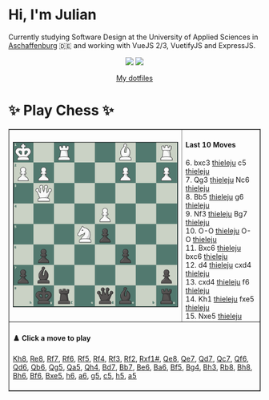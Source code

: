 # **Hi, I'm Julian**

Currently studying Software Design at the University of Applied Sciences in <a href="https://www.th-ab.de/en/" >Aschaffenburg</a> :de: and working with VueJS 2/3, VuetifyJS and ExpressJS.

<p align="center">
  <img src="https://github-readme-stats.vercel.app/api/top-langs/?username=thieleju&theme=blue-green&hide=jupyter%20notebook&layout=compact"  />
  <img width="420" src="https://github-readme-stats.vercel.app/api?username=thieleju&theme=blue-green&show_icons=true"/>
</p>

<p align="center">
    <a href="https://github.com/thieleju/dotfiles">My dotfiles</a>
</p>

<h1>✨ Play Chess ✨ </h1>

<table border="1" style="width:100%; border-collapse:collapse;">
<tr>
  <td><img src="https://raw.githubusercontent.com/thieleju/thieleju/main/games/game0/chessboard-1723979130.png" alt="Chessboard" width="600"/></td>
  <td>
    <h4>Last 10 Moves</h4>
    6. bxc3 <a href="https://github.com/thieleju">thieleju</a> c5 <a href="https://github.com/thieleju">thieleju</a><br>
7. Qg3 <a href="https://github.com/thieleju">thieleju</a> Nc6 <a href="https://github.com/thieleju">thieleju</a><br>
8. Bb5 <a href="https://github.com/thieleju">thieleju</a> g6 <a href="https://github.com/thieleju">thieleju</a><br>
9. Nf3 <a href="https://github.com/thieleju">thieleju</a> Bg7 <a href="https://github.com/thieleju">thieleju</a><br>
10. O-O <a href="https://github.com/thieleju">thieleju</a> O-O <a href="https://github.com/thieleju">thieleju</a><br>
11. Bxc6 <a href="https://github.com/thieleju">thieleju</a> bxc6 <a href="https://github.com/thieleju">thieleju</a><br>
12. d4 <a href="https://github.com/thieleju">thieleju</a> cxd4 <a href="https://github.com/thieleju">thieleju</a><br>
13. cxd4 <a href="https://github.com/thieleju">thieleju</a> f6 <a href="https://github.com/thieleju">thieleju</a><br>
14. Kh1 <a href="https://github.com/thieleju">thieleju</a> fxe5 <a href="https://github.com/thieleju">thieleju</a><br>
15. Nxe5 <a href="https://github.com/thieleju">thieleju</a>  <br>

  </td>
</tr>
<tr>
  <td colspan="2">
    <h4>♟️ Click a move to play</h4>
    <a href="https://github.com/thieleju/thieleju/issues/new?title=Kh8&body=Click+%27Submit+new+Issue%27+to+play+the+move&labels=chess" target="_blank">Kh8</a>, <a href="https://github.com/thieleju/thieleju/issues/new?title=Re8&body=Click+%27Submit+new+Issue%27+to+play+the+move&labels=chess" target="_blank">Re8</a>, <a href="https://github.com/thieleju/thieleju/issues/new?title=Rf7&body=Click+%27Submit+new+Issue%27+to+play+the+move&labels=chess" target="_blank">Rf7</a>, <a href="https://github.com/thieleju/thieleju/issues/new?title=Rf6&body=Click+%27Submit+new+Issue%27+to+play+the+move&labels=chess" target="_blank">Rf6</a>, <a href="https://github.com/thieleju/thieleju/issues/new?title=Rf5&body=Click+%27Submit+new+Issue%27+to+play+the+move&labels=chess" target="_blank">Rf5</a>, <a href="https://github.com/thieleju/thieleju/issues/new?title=Rf4&body=Click+%27Submit+new+Issue%27+to+play+the+move&labels=chess" target="_blank">Rf4</a>, <a href="https://github.com/thieleju/thieleju/issues/new?title=Rf3&body=Click+%27Submit+new+Issue%27+to+play+the+move&labels=chess" target="_blank">Rf3</a>, <a href="https://github.com/thieleju/thieleju/issues/new?title=Rf2&body=Click+%27Submit+new+Issue%27+to+play+the+move&labels=chess" target="_blank">Rf2</a>, <a href="https://github.com/thieleju/thieleju/issues/new?title=Rxf1#&body=Click+%27Submit+new+Issue%27+to+play+the+move&labels=chess" target="_blank">Rxf1#</a>, <a href="https://github.com/thieleju/thieleju/issues/new?title=Qe8&body=Click+%27Submit+new+Issue%27+to+play+the+move&labels=chess" target="_blank">Qe8</a>, <a href="https://github.com/thieleju/thieleju/issues/new?title=Qe7&body=Click+%27Submit+new+Issue%27+to+play+the+move&labels=chess" target="_blank">Qe7</a>, <a href="https://github.com/thieleju/thieleju/issues/new?title=Qd7&body=Click+%27Submit+new+Issue%27+to+play+the+move&labels=chess" target="_blank">Qd7</a>, <a href="https://github.com/thieleju/thieleju/issues/new?title=Qc7&body=Click+%27Submit+new+Issue%27+to+play+the+move&labels=chess" target="_blank">Qc7</a>, <a href="https://github.com/thieleju/thieleju/issues/new?title=Qf6&body=Click+%27Submit+new+Issue%27+to+play+the+move&labels=chess" target="_blank">Qf6</a>, <a href="https://github.com/thieleju/thieleju/issues/new?title=Qd6&body=Click+%27Submit+new+Issue%27+to+play+the+move&labels=chess" target="_blank">Qd6</a>, <a href="https://github.com/thieleju/thieleju/issues/new?title=Qb6&body=Click+%27Submit+new+Issue%27+to+play+the+move&labels=chess" target="_blank">Qb6</a>, <a href="https://github.com/thieleju/thieleju/issues/new?title=Qg5&body=Click+%27Submit+new+Issue%27+to+play+the+move&labels=chess" target="_blank">Qg5</a>, <a href="https://github.com/thieleju/thieleju/issues/new?title=Qa5&body=Click+%27Submit+new+Issue%27+to+play+the+move&labels=chess" target="_blank">Qa5</a>, <a href="https://github.com/thieleju/thieleju/issues/new?title=Qh4&body=Click+%27Submit+new+Issue%27+to+play+the+move&labels=chess" target="_blank">Qh4</a>, <a href="https://github.com/thieleju/thieleju/issues/new?title=Bd7&body=Click+%27Submit+new+Issue%27+to+play+the+move&labels=chess" target="_blank">Bd7</a>, <a href="https://github.com/thieleju/thieleju/issues/new?title=Bb7&body=Click+%27Submit+new+Issue%27+to+play+the+move&labels=chess" target="_blank">Bb7</a>, <a href="https://github.com/thieleju/thieleju/issues/new?title=Be6&body=Click+%27Submit+new+Issue%27+to+play+the+move&labels=chess" target="_blank">Be6</a>, <a href="https://github.com/thieleju/thieleju/issues/new?title=Ba6&body=Click+%27Submit+new+Issue%27+to+play+the+move&labels=chess" target="_blank">Ba6</a>, <a href="https://github.com/thieleju/thieleju/issues/new?title=Bf5&body=Click+%27Submit+new+Issue%27+to+play+the+move&labels=chess" target="_blank">Bf5</a>, <a href="https://github.com/thieleju/thieleju/issues/new?title=Bg4&body=Click+%27Submit+new+Issue%27+to+play+the+move&labels=chess" target="_blank">Bg4</a>, <a href="https://github.com/thieleju/thieleju/issues/new?title=Bh3&body=Click+%27Submit+new+Issue%27+to+play+the+move&labels=chess" target="_blank">Bh3</a>, <a href="https://github.com/thieleju/thieleju/issues/new?title=Rb8&body=Click+%27Submit+new+Issue%27+to+play+the+move&labels=chess" target="_blank">Rb8</a>, <a href="https://github.com/thieleju/thieleju/issues/new?title=Bh8&body=Click+%27Submit+new+Issue%27+to+play+the+move&labels=chess" target="_blank">Bh8</a>, <a href="https://github.com/thieleju/thieleju/issues/new?title=Bh6&body=Click+%27Submit+new+Issue%27+to+play+the+move&labels=chess" target="_blank">Bh6</a>, <a href="https://github.com/thieleju/thieleju/issues/new?title=Bf6&body=Click+%27Submit+new+Issue%27+to+play+the+move&labels=chess" target="_blank">Bf6</a>, <a href="https://github.com/thieleju/thieleju/issues/new?title=Bxe5&body=Click+%27Submit+new+Issue%27+to+play+the+move&labels=chess" target="_blank">Bxe5</a>, <a href="https://github.com/thieleju/thieleju/issues/new?title=h6&body=Click+%27Submit+new+Issue%27+to+play+the+move&labels=chess" target="_blank">h6</a>, <a href="https://github.com/thieleju/thieleju/issues/new?title=a6&body=Click+%27Submit+new+Issue%27+to+play+the+move&labels=chess" target="_blank">a6</a>, <a href="https://github.com/thieleju/thieleju/issues/new?title=g5&body=Click+%27Submit+new+Issue%27+to+play+the+move&labels=chess" target="_blank">g5</a>, <a href="https://github.com/thieleju/thieleju/issues/new?title=c5&body=Click+%27Submit+new+Issue%27+to+play+the+move&labels=chess" target="_blank">c5</a>, <a href="https://github.com/thieleju/thieleju/issues/new?title=h5&body=Click+%27Submit+new+Issue%27+to+play+the+move&labels=chess" target="_blank">h5</a>, <a href="https://github.com/thieleju/thieleju/issues/new?title=a5&body=Click+%27Submit+new+Issue%27+to+play+the+move&labels=chess" target="_blank">a5</a>
     <br/><br/>
  </td>
</tr>
</table>
